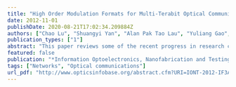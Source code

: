 ```yaml
---
title: "High Order Modulation Formats for Multi-Terabit Optical Communication Systems"
date: 2012-11-01
publishDate: 2020-08-21T17:02:34.209884Z
authors: ["Chao Lu", "Shuangyi Yan", "Alan Pak Tao Lau", "Yuliang Gao", "Qi Sui"]
publication_types: ["1"]
abstract: "This paper reviews some of the recent progress in research community in increasing the spectral efficiency of optical communication systems through the use of high order modulation formats and coherent detection techniques. Some of the possible ways for moving forward will be discussed."
featured: false
publication: "*Information Optoelectronics, Nanofabrication and Testing*"
tags: ["Networks", "Optical communications"]
url_pdf: "http://www.opticsinfobase.org/abstract.cfm?URI=IONT-2012-IF3A.1"
---
```


